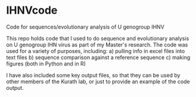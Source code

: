 # IHNVcode
Code for sequences/evolutionary analysis of U genogroup IHNV

This repo holds code that I used to do sequence and evolutionary analysis on U genogroup IHN virus as part of my Master's research.
The code was used for a variety of purposes, including:
a) pulling info in excel files into text files
b) sequence comparison against a reference sequence
c) making figures (both in Python and in R)

I have also included some key output files, so that they can be used by other members of the Kurath lab, or just to provide
an example of the code output.
